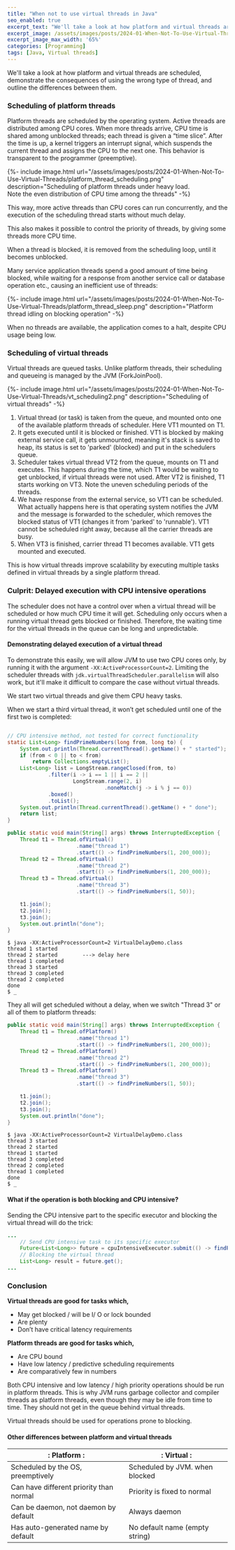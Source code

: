 ```yaml
---
title: "When not to use virtual threads in Java"
seo_enabled: true
excerpt_text: "We'll take a look at how platform and virtual threads are scheduled, demonstrate the consequences of using the wrong type of thread, and outline"
excerpt_image: /assets/images/posts/2024-01-When-Not-To-Use-Virtual-Threads/vt_vs_pt_meme-edit-s.webp
excerpt_image_max_width: '65%'
categories: [Programming]
tags: [Java, Virtual threads]
---
```


We'll take a look at how platform and virtual threads are scheduled, demonstrate the consequences of using the wrong type of thread, and outline the differences between them.

  
### Scheduling of platform threads


Platform threads are scheduled by the operating system. Active threads are distributed among CPU cores. When more threads arrive, CPU time is shared among unblocked threads; each thread is given a “time slice”. After the time is up, a kernel triggers an interrupt signal, which suspends the current thread and assigns the CPU to the next one. This behavior is transparent to the programmer (preemptive).

{%- include image.html url="/assets/images/posts/2024-01-When-Not-To-Use-Virtual-Threads/platform_thread_scheduling.png" description="Scheduling of platform threads under heavy load.<br>Note the even distribution of CPU time among the threads" -%}

This way, more active threads than CPU cores can run concurrently, and the execution of the scheduling thread starts without much delay.

This also makes it possible to control the priority of threads, by giving some threads more CPU time.

When a thread is blocked, it is removed from the scheduling loop, until it becomes unblocked.

Many service application threads spend a good amount of time being blocked, while waiting for a response from another service call or database operation etc., causing an inefficient use of threads:

{%- include image.html url="/assets/images/posts/2024-01-When-Not-To-Use-Virtual-Threads/platform_thread_sleep.png" description="Platform thread idling on blocking operation" -%}

When no threads are available, the application comes to a halt, despite CPU usage being low.    


### Scheduling of virtual threads

Virtual threads are queued tasks. Unlike platform threads, their scheduling and queueing is managed by the JVM (ForkJoinPool).

{%- include image.html url="/assets/images/posts/2024-01-When-Not-To-Use-Virtual-Threads/vt_scheduling2.png" description="Scheduling of virtual threads" -%}

1. Virtual thread (or task) is taken from the queue, and mounted onto one of the available platform threads of scheduler. Here VT1 mounted on T1.
2. It gets executed until it is blocked or finished. VT1 is blocked by making external service call, it gets unmounted, meaning it's stack is saved to heap, its status is set to 'parked' (blocked) and put in the schedulers queue.
3. Scheduler takes virtual thread VT2 from the queue, mounts on T1 and executes. This happens during the time, which T1 would be waiting to get unblocked, if virtual threads were not used. After VT2 is finished, T1 starts working on VT3. Note the uneven scheduling periods of the threads. 
4. We have response from the external service, so VT1 can be scheduled. What actually happens here is that operating system notifies the JVM and the message is forwarded to the scheduler, which removes the blocked status of VT1 (changes it from 'parked' to 'runnable'). VT1 cannot be scheduled right away, because all the carrier threads are busy.
5. When VT3 is finished, carrier thread T1 becomes available. VT1 gets mounted and executed. 

This is how virtual threads improve scalability by executing multiple tasks defined in virtual threads by a single platform thread.


### Culprit: Delayed execution with CPU intensive operations

The scheduler does not have a control over when a virtual thread will be scheduled or how much CPU time it will get. Scheduling only occurs when a running virtual thread gets blocked or finished. Therefore, the waiting time for the virtual threads in the queue can be long and unpredictable.


#### Demonstrating delayed execution of a virtual thread

To demonstrate this easily, we will allow JVM to use two CPU cores only, by running it with the argument `-XX:ActiveProcessorCount=2`. Limiting the scheduler threads with `jdk.virtualThreadScheduler.parallelism` will also work, but it'll make it difficult to compare the case without virtual threads.

We start two virtual threads and give them CPU heavy tasks. 

When we start a third virtual thread, it won’t get scheduled until one of the first two is completed:

```java

// CPU intensive method, not tested for correct functionality
static List<Long> findPrimeNumbers(long from, long to) {
    System.out.println(Thread.currentThread().getName() + " started");
    if (from < 0 || to < from)
        return Collections.emptyList();
    List<Long> list = LongStream.rangeClosed(from, to)
             .filter(i -> i == 1 || i == 2 ||
                     LongStream.range(2, i)
                               .noneMatch(j -> i % j == 0))
             .boxed()
             .toList();
    System.out.println(Thread.currentThread().getName() + " done");
    return list;
}

public static void main(String[] args) throws InterruptedException {
    Thread t1 = Thread.ofVirtual()
                      .name("thread 1")
                      .start(() -> findPrimeNumbers(1, 200_000));
    Thread t2 = Thread.ofVirtual()
                      .name("thread 2")
                      .start(() -> findPrimeNumbers(1, 200_000));
    Thread t3 = Thread.ofVirtual()
                      .name("thread 3")
                      .start(() -> findPrimeNumbers(1, 50));

    t1.join();
    t2.join();
    t3.join();
    System.out.println("done");
}

```

```console
$ java -XX:ActiveProcessorCount=2 VirtualDelayDemo.class
thread 1 started
thread 2 started        ---> delay here
thread 1 completed
thread 3 started
thread 3 completed
thread 2 completed
done
$ _
```

They all will get scheduled without a delay, when we switch "Thread 3" or all of them to platform threads:
```java
public static void main(String[] args) throws InterruptedException {
    Thread t1 = Thread.ofPlatform()
                      .name("thread 1")
                      .start(() -> findPrimeNumbers(1, 200_000));
    Thread t2 = Thread.ofPlatform()
                      .name("thread 2")
                      .start(() -> findPrimeNumbers(1, 200_000));
    Thread t3 = Thread.ofPlatform()
                      .name("thread 3")
                      .start(() -> findPrimeNumbers(1, 50));

    t1.join();
    t2.join();
    t3.join();
    System.out.println("done");
}
```

```console
$ java -XX:ActiveProcessorCount=2 VirtualDelayDemo.class
thread 3 started
thread 2 started
thread 1 started
thread 3 completed
thread 2 completed
thread 1 completed
done
$ _
```

#### What if the operation is both blocking and CPU intensive?

Sending the CPU intensive part to the specific executor and blocking the virtual thread will do the trick:
```java
...
    // Send CPU intensive task to its specific executor
    Future<List<Long>> future = cpuIntensiveExecutor.submit(() -> findPrimeNumbers(1, 1000));
    // Blocking the virtual thread
    List<Long> result = future.get();
...
```

### Conclusion

**Virtual threads are good for tasks which,**
 - May get blocked / will be I/ O or lock bounded
 - Are plenty
 - Don’t have critical latency requirements

**Platform threads are good for tasks which,**
 - Are CPU bound
 - Have low latency / predictive scheduling requirements
 - Are comparatively few in numbers


Both CPU intensive and low latency / high priority operations should be run in platform threads. This is why JVM runs garbage collector and compiler threads as platform threads, even though they may be idle from time to time. They should not get in the queue behind virtual threads.

Virtual threads should be used for operations prone to blocking.

#### Other differences between platform and virtual threads
<div class="center-table table800 bordered-table"></div>

| : **Platform**                         : | : **Virtual**                                                        : |
|------------------------------------------|------------------------------------------------------------------------|
| Scheduled by the OS, preemptively        | Scheduled by JVM. when blocked                                         |
| Can have different priority than normal  | Priority is fixed to normal                                            |
| Can be daemon, not daemon by default     | Always daemon                                                          |
| Has auto-generated name by default       | No default name (empty string)                                         |

